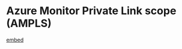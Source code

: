 # Azure Monitor Private Link scope (AMPLS)

[embed](Azure%20Monitor%20Private%20Link%20Scope%20-%20AMPLS.pdf)
